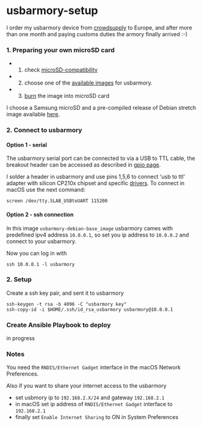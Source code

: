 # usbarmory-setup

I order my usbarmory device from [crowdsupply](https://www.crowdsupply.com/inverse-path/usb-armory) to Europe, and after more than one month and paying customs duties the armory finally arrived :-)

### 1. Preparing your own microSD card
- 1. check [microSD-compatibility](https://github.com/inversepath/usbarmory/wiki/microSD-compatibility)
- 2. choose one of the [available images](https://github.com/inversepath/usbarmory/wiki/Available-images) for usbarmory.
- 3. [burn](https://github.com/inversepath/usbarmory-debian-base_image#Installing) the image into microSD card 

I choose a Samsung microSD and a pre-compiled release of Debian stretch image available [here](https://github.com/inversepath/usbarmory-debian-base_image/releases).

### 2. Connect to usbarmory

#### Option 1 - serial
The usbarmory serial port can be connected to via a USB to TTL cable, the breakout header can be accessed as described in [gpio page](https://github.com/inversepath/usbarmory/wiki/GPIOs).

I solder a header in usbarmory and use pins 1,5,6 to connect 'usb to ttl' adapter with silicon CP210x chipset and specific [drivers](https://www.silabs.com/products/development-tools/software/usb-to-uart-bridge-vcp-drivers).
To connect in macOS use the next command:
```
screen /dev/tty.SLAB_USBtoUART 115200
```

#### Option 2 - ssh connection
In this image `usbarmory-debian-base_image` usbarmory cames with predefined ipv4 address `10.0.0.1`, so set you ip address to `10.0.0.2` and connect to your usbarmory. 

Now you can log in with
```
ssh 10.0.0.1 -l usbarmory
```

### 2. Setup
Create a ssh key pair, and sent it to usbarmory
```
ssh-keygen -t rsa -b 4096 -C "usbarmory key"
ssh-copy-id -i $HOME/.ssh/id_rsa_usbarmory usbarmory@10.0.0.1
```

### Create Ansible Playbook to deploy 
in progress


### Notes
You need the `RNDIS/Ethernet Gadget` interface in the macOS Network Preferences.

Also if you want to share your internet access to the usbarmory
- set usbmory ip to `192.168.2.X/24` and gateway `192.168.2.1`
- in macOS set ip address of `RNDIS/Ethernet Gadget` interface to `192.168.2.1`
- finally set `Enable Internet Sharing` to ON in System Preferences
